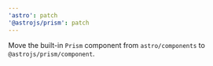 ```yaml
---
'astro': patch
'@astrojs/prism': patch
---
```


Move the built-in `Prism` component from `astro/components` to `@astrojs/prism/component`.
